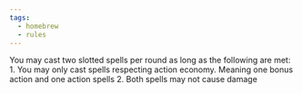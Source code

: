 ```yaml
---
tags:
  - homebrew
  - rules
---
```

You may cast two slotted spells per round as long as the following are met:
	1. You may only cast spells respecting action economy. Meaning one bonus action and one action spells
	2. Both spells may not cause damage